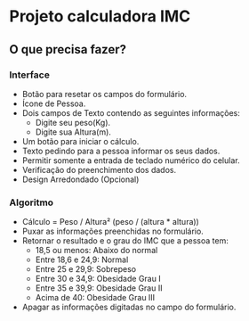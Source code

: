 # Projeto calculadora IMC

## O que precisa fazer?

### Interface

* Botão para resetar os campos do formulário.
* Ícone de Pessoa.
* Dois campos de Texto contendo as seguintes informações:
    * Digite seu peso(Kg).
    * Digite sua Altura(m).
* Um botão para iniciar o cálculo.
* Texto pedindo para a pessoa informar os seus dados.
* Permitir somente a entrada de teclado numérico do celular.
* Verificação do preenchimento dos dados.
* Design Arredondado (Opcional)

### Algoritmo

* Cálculo = Peso / Altura² (peso / (altura * altura))
* Puxar as informações preenchidas no formulário.
* Retornar o resultado e o grau do IMC que a pessoa tem:
    * 18,5 ou menos: Abaixo do normal
    * Entre 18,6 e 24,9: Normal
    * Entre 25 e 29,9: Sobrepeso
    * Entre 30 e 34,9: Obesidade Grau I
    * Entre 35 e 39,9: Obesidade Grau II
    * Acima de 40: Obesidade Grau III
* Apagar as informações digitadas no campo do formulário.

